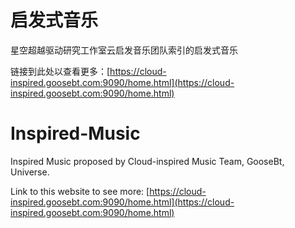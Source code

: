 # 启发式音乐

星空超越驱动研究工作室云启发音乐团队索引的启发式音乐

链接到此处以查看更多：[https://cloud-inspired.goosebt.com:9090/home.html](https://cloud-inspired.goosebt.com:9090/home.html)

# Inspired-Music

Inspired Music proposed by Cloud-inspired Music Team, GooseBt, Universe.  

Link to this website to see more: [https://cloud-inspired.goosebt.com:9090/home.html](https://cloud-inspired.goosebt.com:9090/home.html)
